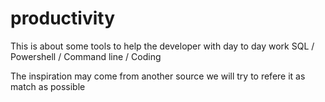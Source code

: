 # productivity

This is about some tools to help the developer with day to day work
SQL / Powershell / Command line / Coding

The inspiration may come from another source we will try to refere it as match as possible
